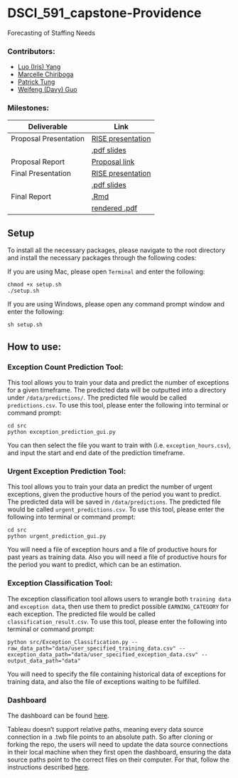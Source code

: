 # DSCI_591_capstone-Providence

Forecasting of Staffing Needs

### Contributors:

- [Luo (Iris) Yang](https://github.com/lyiris22)
- [Marcelle Chiriboga](https://github.com/mchiriboga)
- [Patrick Tung](https://github.com/tungpatrick)
- [Weifeng (Davy) Guo](https://github.com/DavyGuo)

### Milestones:
 |Deliverable|Link|
 |---|---|
 |Proposal Presentation|[RISE presentation](https://github.com/UBC-MDS/DSCI_591_capstone-Providence/blob/master/doc/Proposal_Presentation.ipynb)|
 ||[.pdf slides](https://github.com/UBC-MDS/DSCI_591_capstone-Providence/blob/master/doc/Proposal_Presentation.pdf)|
 | Proposal Report |[Proposal link](https://github.com/UBC-MDS/DSCI_591_capstone-Providence/blob/master/doc/proposal.pdf)|
 |Final Presentation|[RISE presentation](https://github.com/UBC-MDS/DSCI_591_capstone-Providence/blob/master/doc/Final_Presentation_slides.ipynb)|
 ||[.pdf slides](https://github.com/UBC-MDS/DSCI_591_capstone-Providence/blob/master/doc/Final_Presentation.pdf)|
 |Final Report|[.Rmd](https://github.com/UBC-MDS/DSCI_591_capstone-Providence/blob/master/doc/Final_Report.Rmd)|
 ||[rendered .pdf](https://github.com/UBC-MDS/DSCI_591_capstone-Providence/blob/master/doc/Final_Report.pdf)|

## Setup
To install all the necessary packages, please navigate to the root directory and install the necessary packages through the following codes:

If you are using Mac, please open `Terminal` and enter the following:
```
chmod +x setup.sh
./setup.sh
```

If you are using Windows, please open any command prompt window and enter the following:
```
sh setup.sh
```

## How to use:

### Exception Count Prediction Tool:
This tool allows you to train your data and predict the number of exceptions for a given timeframe. The predicted data will be outputted into a directory under `/data/predictions/`. The predicted file would be called `predictions.csv`. To use this tool, please enter the following into terminal or command prompt:

```
cd src
python exception_prediction_gui.py
```
You can then select the file you want to train with (i.e. `exception_hours.csv`), and input the start and end date of the prediction timeframe.

### Urgent Exception Prediction Tool:
This tool allows you to train your data an predict the number of urgent exceptions, given the productive hours of the period you want to predict. The predicted data will be saved in `/data/predictions`. The predicted file would be called `urgent_predictions.csv`. To use this tool, please enter the following into terminal or command prompt:

```
cd src
python urgent_prediction_gui.py
```

You will need a file of exception hours and a file of productive hours for past years as training data. Also you will need a file of productive hours for the period you want to predict, which can be an estimation.

### Exception Classification Tool:

The exception classification tool allows users to wrangle both `training data` and `exception data`, then use them to predict possible `EARNING_CATEGORY` for each exception. The predicted file would be called `classification_result.csv`. To use this tool, please enter the following into terminal or command prompt:

```
python src/Exception_Classification.py --raw_data_path="data/user_specified_training_data.csv" --exception_data_path="data/user_specified_exception_data.csv" --output_data_path="data"
```

You will need to specify the file containing historical data of exceptions for training data, and also the file of exceptions waiting to be fulfilled.

### Dashboard

The dashboard can be found [here](https://github.com/UBC-MDS/DSCI_591_capstone-Providence/blob/master/src/phc_dashboard.twb).

Tableau doesn’t support relative paths, meaning every data source connection in a .twb file points to an absolute path. So after cloning or forking the repo, the users will need to update the data source connections in their local machine when they first open the dashboard, ensuring the data source paths point to the correct files on their computer. For that, follow the instructions described [here](https://onlinehelp.tableau.com/current/pro/desktop/en-us/connect_basic_replace.htm).
